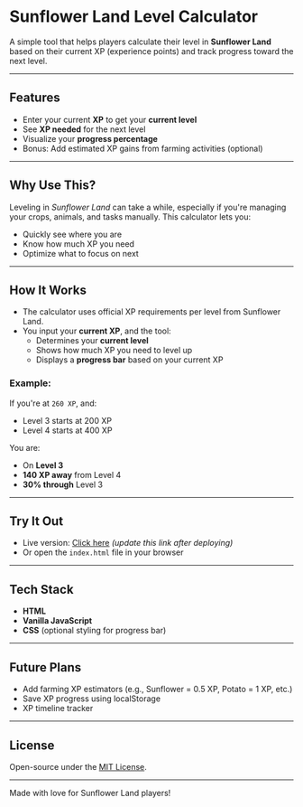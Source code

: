 # Sunflower Land Level Calculator

A simple tool that helps players calculate their level in **Sunflower Land** based on their current XP (experience points) and track progress toward the next level.

---

## Features

- Enter your current **XP** to get your **current level**
- See **XP needed** for the next level
- Visualize your **progress percentage**
- Bonus: Add estimated XP gains from farming activities (optional)

---

## Why Use This?

Leveling in *Sunflower Land* can take a while, especially if you're managing your crops, animals, and tasks manually. This calculator lets you:

- Quickly see where you are
- Know how much XP you need
- Optimize what to focus on next

---

## How It Works

- The calculator uses official XP requirements per level from Sunflower Land.
- You input your **current XP**, and the tool:
  - Determines your **current level**
  - Shows how much XP you need to level up
  - Displays a **progress bar** based on your current XP

### Example:
If you're at `260 XP`, and:
- Level 3 starts at 200 XP
- Level 4 starts at 400 XP

You are:
- On **Level 3**
- **140 XP away** from Level 4
- **30% through** Level 3

---

## Try It Out

- Live version: [Click here](https://yourusername.github.io/sunflower-level-calculator/) *(update this link after deploying)*
- Or open the `index.html` file in your browser

---

## Tech Stack

- **HTML**
- **Vanilla JavaScript**
- **CSS** (optional styling for progress bar)

---

## Future Plans

- Add farming XP estimators (e.g., Sunflower = 0.5 XP, Potato = 1 XP, etc.)
- Save XP progress using localStorage
- XP timeline tracker

---

## License

Open-source under the [MIT License](LICENSE).

---

Made with love for Sunflower Land players!
